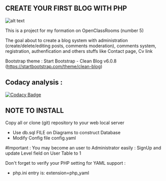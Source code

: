 ## CREATE YOUR FIRST BLOG WITH PHP
![alt text](https://www.php.net//images/logos/php-med-trans-light.gif)

This is a project for my formation on OpenClassRooms (number 5)

The goal about to create a blog system with administration (create/delete/editing posts, comments moderation), comments system, registration, authenfication and others stuffs like Contact page, Cv link

Bootstrap theme : Start Bootstrap - Clean Blog v6.0.8 (https://startbootstrap.com/theme/clean-blog)

## Codacy analysis :

[![Codacy Badge](https://app.codacy.com/project/badge/Grade/ca81c3a410df40c2b895763aecfeb1bc)](https://www.codacy.com/gh/Kimealabs/P5/dashboard?utm_source=github.com&amp;utm_medium=referral&amp;utm_content=Kimealabs/P5&amp;utm_campaign=Badge_Grade)

## NOTE TO INSTALL
Copy all or clone (git) repository to your web local server
* Use db.sql FILE on Diagrams to construct Database
* Modify Config file config.yaml

#Important :
You may become an user to Administrator easily : SignUp and update Level field on User Table to 1

Don't forget to verify your PHP setting for YAML support :
* php.ini entry is: extension=php_yaml

